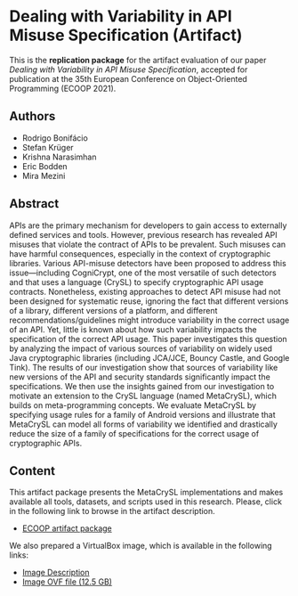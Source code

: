 # Dealing with Variability in API Misuse Specification (Artifact)

This is the **replication package** for the artifact evaluation
of our paper *Dealing with Variability in API Misuse Specification*,
accepted for publication at the 35th European
Conference on Object-Oriented Programming (ECOOP 2021).

## Authors

   * Rodrigo Bonifácio
   * Stefan Krüger
   * Krishna Narasimhan
   * Eric Bodden
   * Mira Mezini

## Abstract

APIs are the primary mechanism for developers to gain access to externally defined services and tools. However, previous research has revealed API misuses that violate the contract of APIs to be prevalent. Such misuses can have harmful consequences, especially in the context of cryptographic libraries. Various API-misuse detectors have been proposed to address this issue—including CogniCrypt, one of the most versatile of such detectors and that uses a language (CrySL) to specify cryptographic API usage contracts. Nonetheless, existing approaches to detect API misuse had not been designed for systematic reuse, ignoring the fact that different versions of a library, different versions of a platform, and different recommendations/guidelines might introduce variability in the correct usage of an API. Yet, little is known about how such variability impacts the specification of the correct API usage. This paper investigates this question by analyzing the impact of various sources of variability on widely used Java cryptographic libraries (including JCA/JCE, Bouncy Castle, and Google Tink). The results of our investigation show that sources of variability like new versions of the API and security standards significantly impact the specifications. We then use the insights gained from our investigation to motivate an extension to the CrySL language (named MetaCrySL), which builds on meta-programming concepts. We evaluate MetaCrySL by specifying usage rules for a family of Android versions and illustrate that MetaCrySL can model all forms of variability we identified and drastically reduce the size of a family of specifications for the correct usage of cryptographic APIs.


## Content

This artifact package presents the MetaCrySL implementations and makes available all tools,
datasets, and scripts used in this research. Please, click in the following link to browse in the artifact description.

   * [ECOOP artifact package](https://htmlpreview.github.io/?https://github.com/rbonifacio/TR-Meta-CrySL-Package/blob/master/artifact.html)

We also prepared a VirtualBox image, which is available in the following links:

   * [Image Description](https://www.dropbox.com/scl/fi/bjeoo5mfe5re9sr4rhpy7/README.paper?dl=0&rlkey=36nihorja1n8xg88w2l9tzcam)
   * [Image OVF file (12.5 GB)](https://www.dropbox.com/s/knahe84p6woir6j/meta-crysl.ova?dl=0)